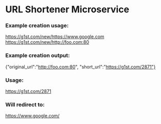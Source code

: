 # URL Shortener Microservice

### Example creation usage:
https://g1st.com/new/https://www.google.com
https://g1st.com/new/http://foo.com:80

### Example creation output:
{"original_url":"http://foo.com:80", "short_url":"https://g1st.com/2871"}

### Usage:
https://g1st.com/2871

### Will redirect to:
https://www.google.com/
